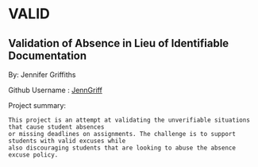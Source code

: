 # VALID

## Validation of Absence in Lieu of Identifiable Documentation

By: Jennifer Griffiths

Github Username : [JennGriff](https://github.com/JennGriff)

Project summary:

	This project is an attempt at validating the unverifiable situations that cause student absences 
	or missing deadlines on assignments. The challenge is to support students with valid excuses while 
	also discouraging students that are looking to abuse the absence excuse policy. 

